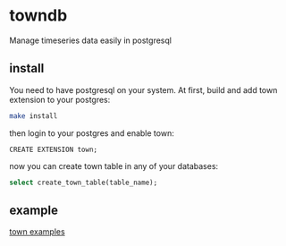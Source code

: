towndb
======

Manage timeseries data easily in postgresql

install
-------

You need to have postgresql on your system. At first, build and add town extension to your postgres:

```bash
make install
```

then login to your postgres and enable town:

```plpgsql
CREATE EXTENSION town;
```

now you can create town table in any of your databases:

```sql
select create_town_table(table_name);
```

example
-------

[town examples](example.md)




